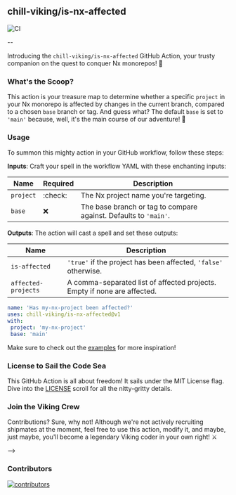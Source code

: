## chill-viking/is-nx-affected

![CI](https://github.com/chill-viking/is-nx-affected/actions/workflows/ci.yml/badge.svg)

--

Introducing the `chill-viking/is-nx-affected` GitHub Action, your trusty companion on the quest to conquer Nx monorepos! 🏰

### What's the Scoop?

This action is your treasure map to determine whether a specific `project` in your Nx monorepo is affected by changes in the current branch,
compared to a chosen `base` branch or tag. And guess what?
The default `base` is set to `'main'` because, well, it's the main course of our adventure! 🍖

### Usage

To summon this mighty action in your GitHub workflow, follow these steps:

**Inputs**: Craft your spell in the workflow YAML with these enchanting inputs:

| Name      | Required | Description                                                      |
|-----------|----------|------------------------------------------------------------------|
| `project` | :check:  | The Nx project name you're targeting.                            |
| `base`    | :x:      | The base branch or tag to compare against. Defaults to `'main'`. |

**Outputs**: The action will cast a spell and set these outputs:

| Name                | Description                                                              |
|---------------------|--------------------------------------------------------------------------|
| `is-affected`       | `'true'` if the project has been affected, `'false'` otherwise.          |
| `affected-projects` | A comma-separated list of affected projects. Empty if none are affected. |

```yaml
name: 'Has my-nx-project been affected?'
uses: chill-viking/is-nx-affected@v1
with:
 project: 'my-nx-project'
 base: 'main'
```

Make sure to check out the [examples](./EXAMPLES.md) for more inspiration!

### License to Sail the Code Sea

This GitHub Action is all about freedom! It sails under the MIT License flag. Dive into the [LICENSE](LICENSE) scroll for all the nitty-gritty details.

### Join the Viking Crew

Contributions? Sure, why not! Although we're not actively recruiting shipmates at the moment, feel free to use this action, modify it, and maybe, just maybe, you'll become a legendary Viking coder in your own right! ⚔️

-->

### Contributors

[![contributors](https://contrib.rocks/image?repo=chill-viking/is-nx-affected)](https://github.com/chill-viking/is-nx-affected/graphs/contributors)
